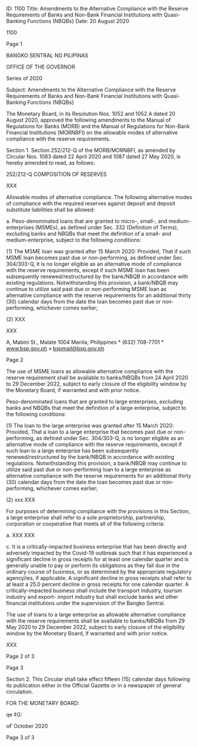 ID: 1100
Title: Amendments to the Alternative Compliance with the Reserve Requirements of Banks and Non-Bank Financial Institutions with Quasi-Banking Functions (NBQBs}
Date: 20 August 2020

1100

Page 1

BANGKO SENTRAL NG PILIPINAS

OFFICE OF THE GOVERNOR

Series of 2020

Subject: Amendments to the Alternative Compliance with the Reserve Requirements of Banks and Non-Bank Financial Institutions with Quasi-Banking Functions (NBQBs}

The Monetary Board, in its Resolution Nos. 1052 and 1052.A dated 20 August 2020, approved the following amendments to the Manual of Regulations for Banks (MORB) and the Manual of Regulations for Non-Bank Financial Institutions (MORNBFI) on the allowable modes of alternative compliance with the reserve requirements.

Section 1. Section 252/212-Q of the MORB/MORNBFI, as amended by Circular Nos. 1083 dated 22 April 2020 and 1087 dated 27 May 2020, is hereby amended to read, as follows:

252/212-Q COMPOSITION OF RESERVES

XXX

Allowable modes of alternative compliance. The following alternative modes of compliance with the required reserves against deposit and deposit substitute liabilities shall be allowed:

a. Peso-denominated loans that are granted to micro-, small-, and medium- enterprises (MSMEs), as defined under Sec. 332 (Definition of Terms), excluding banks and NBQBs that meet the definition of a small- and medium-enterprise, subject to the following conditions:

{1) The MSME loan was granted after 15 March 2020: Provided, That if such MSME loan becomes past due or non-performing, as defined under Sec. 304/303-Q, it is no longer eligible as an alternative mode of compliance with the reserve requirements, except if such MSME loan has been subsequently renewed/restructured by the bank/NBQB in accordance with existing regulations. Notwithstanding this provision, a bank/NBQB may continue to utilize said past due or non-performing MSME loan as alternative compliance with the reserve requirements for an additional thirty (30) calendar days from the date the loan becomes past due or non-performing, whichever comes earlier;

(2) XXX

XXX

A, Mabini St., Malate 1004 Manila, Philippines * (632) 708-7701 * www.bsp.gov.ph » bspmail@bsp.gov.ph

Page 2

The use of MSME loans as allowable alternative compliance with the reserve requirement shall be available to banks/NBQBs from 24 April 2020 to 29 December 2022, subject to early closure of the eligibility window by the Monetary Board, if warranted and with prior notice.

Peso-denominated loans that are granted to large enterprises, excluding banks and NBQBs that meet the definition of a large enterprise, subject to the following conditions:

(1) The loan to the large enterprise was granted after 15 March 2020: Provided, That a loan to a large enterprise that becomes past due or non-performing, as defined under Sec. 304/303-Q, is no longer eligible as an alternative mode of compliance with the reserve requirements, except if such loan to a large enterprise has been subsequently renewed/restructured by the bank/NBQB in accordance with existing regulations. Notwithstanding this provision, a bank/NBQB may continue to utilize said past due or non-performing loan to a large enterprise as alternative compliance with the reserve requirements for an additional thirty (30) calendar days from the date the loan becomes past due or non-performing, whichever comes earlier;

(2) xxx XXX

For purposes of determining compliance with the provisions in this Section, a large enterprise shall refer to a sole proprietorship, partnership, corporation or cooperative that meets all of the following criteria:

a. XXX XXX

c. It is a critically-impacted business enterprise that has been directly and adversely impacted by the Covid-19 outbreak such that it has experienced a significant decline in gross receipts for at least one calendar quarter and is generally unable to pay or perform its obligations as they fall due in the ordinary course of business, or as determined by the appropriate regulatory agency/ies, if applicable. A significant decline in gross receipts shall refer to at least a 25.0 percent decline in gross receipts for one calendar quarter. A critically-impacted business shall include the transport industry, tourism industry and export- import industry but shall exclude banks and other financial institutions under the supervision of the Bangko Sentral.

The use of loans to a large enterprise as allowable alternative compliance with the reserve requirements shall be available to banks/NBQBs from 29 May 2020 to 29 December 2022, subject to early closure of the eligibility window by the Monetary Board, if warranted and with prior notice.

XXX

Page 2 of 3

Page 3

Section 2. This Circular shall take effect fifteen (15) calendar days following its publication either in the Official Gazette or in a newspaper of general circulation.

FOR THE MONETARY BOARD:

qe ¢G:

oF October 2020

Page 3 of 3